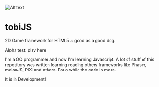 ![Alt text](https://raw.githubusercontent.com/kaltkaffee/tobiJS/master/example/images/tobijs_splash.png)
# tobiJS

2D Game framework for HTML5 ~ good as a good dog. 

Alpha test: [play here](http://kaltkaffee.github.io/example/index.html)

I'm a OO programmer and now I'm learning Javascript. 
A lot of stuff of this repository was written learning reading others frameworks like Phaser, melonJS, PIXI and others.
For a while the code is mess.

It is in Development!
